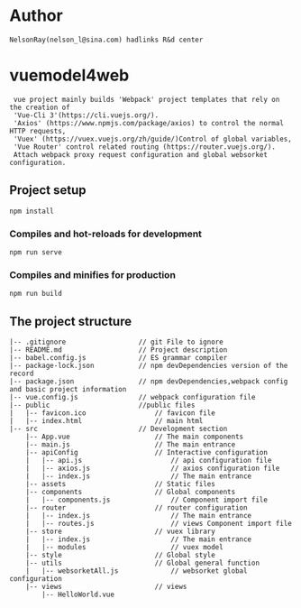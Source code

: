 # Author
    NelsonRay(nelson_l@sina.com) hadlinks R&d center

# vuemodel4web
     vue project mainly builds 'Webpack' project templates that rely on the creation of
     'Vue-Cli 3'(https://cli.vuejs.org/).
     'Axios' (https://www.npmjs.com/package/axios) to control the normal HTTP requests,
     'Vuex' (https://vuex.vuejs.org/zh/guide/)Control of global variables,
     'Vue Router' control related routing (https://router.vuejs.org/).
     Attach webpack proxy request configuration and global websorket configuration.

## Project setup
```
npm install
```

### Compiles and hot-reloads for development
```
npm run serve
```

### Compiles and minifies for production
```
npm run build
```

## The project structure

    |-- .gitignore                  // git File to ignore
    |-- README.md                   // Project description
    |-- babel.config.js             // ES grammar compiler
    |-- package-lock.json           // npm devDependencies version of the record
    |-- package.json                // npm devDependencies,webpack config and basic project information
    |-- vue.config.js               // webpack configuration file
    |-- public                      //public files
    |   |-- favicon.ico                 // favicon file
    |   |-- index.html                  // main html
    |-- src                         // Development section  
        |-- App.vue                     // The main components
        |-- main.js                     // The main entrance
        |-- apiConfig                   // Interactive configuration
        |   |-- api.js                      // api configuration file
        |   |-- axios.js                    // axios configuration file
        |   |-- index.js                    // The main entrance
        |-- assets                      // Static files
        |-- components                  // Global components
        |   |-- components.js               // Component import file
        |-- router                      // router configuration
        |   |-- index.js                    // The main entrance
        |   |-- routes.js                   // views Component import file
        |-- store                       // vuex library
        |   |-- index.js                    // The main entrance
        |   |-- modules                     // vuex model
        |-- style                       // Global style
        |-- utils                       // Global general function
        |   |-- websorketAll.js             // websorket global configuration
        |-- views                       // views
            |-- HelloWorld.vue
